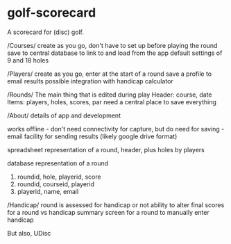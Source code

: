 # golf-scorecard
A scorecard for (disc) golf. 

/Courses/
create as you go, don't have to set up before playing the round
save to central database to link to and load from the app
default settings of 9 and 18 holes

/Players/
create as you go, enter at the start of a round
save a profile to email results
possible integration with handicap calculator

/Rounds/
The main thing that is edited during play
Header: course, date
Items: players, holes, scores, par
need a central place to save everything

/About/
details of app and development

works offline - don't need connectivity for capture, but do need for saving
              - email facility for sending results (likely google drive format)
              
spreadsheet representation of a round, header, plus holes by players

database representation of a round
1. roundid, hole, playerid, score
2. roundid, courseid, playerid
3. playerid, name, email

/Handicap/
round is assessed for handicap or not
ability to alter final scores for a round vs handicap
summary screen for a round to manually enter handicap

But also, UDisc
